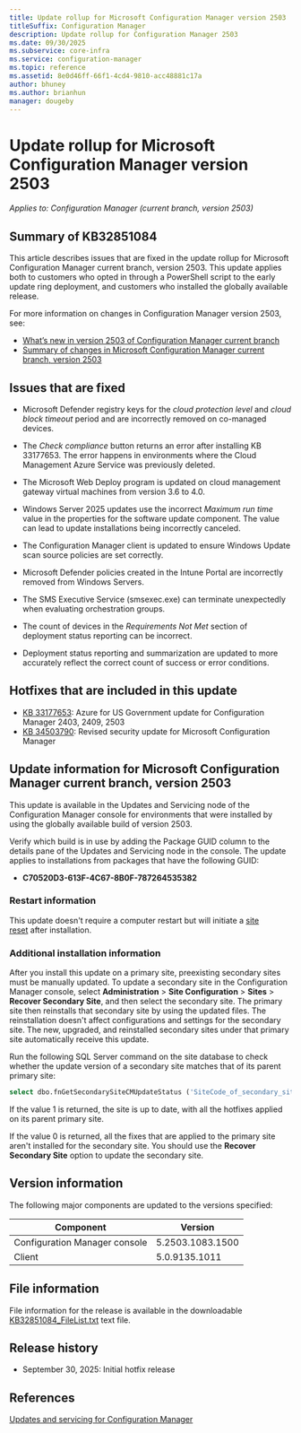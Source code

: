 ```yaml
---
title: Update rollup for Microsoft Configuration Manager version 2503
titleSuffix: Configuration Manager
description: Update rollup for Configuration Manager 2503
ms.date: 09/30/2025
ms.subservice: core-infra
ms.service: configuration-manager
ms.topic: reference
ms.assetid: 8e0d46ff-66f1-4cd4-9810-acc48881c17a
author: bhuney
ms.author: brianhun
manager: dougeby
---
```


# Update rollup for Microsoft Configuration Manager version 2503

*Applies to: Configuration Manager (current branch, version 2503)*

## Summary of KB32851084
This article describes issues that are fixed in the update rollup for Microsoft Configuration Manager current branch, version 2503. This update applies both to customers who opted in through a PowerShell script to the early update ring deployment, and customers who installed the globally available release.

For more information on changes in Configuration Manager version 2503, see:

- [What’s new in version 2503 of Configuration Manager current branch](../../core/plan-design/changes/whats-new-in-version-2503.md)
- [Summary of changes in Microsoft Configuration Manager current branch, version 2503](../2503/31909343.md)

## Issues that are fixed
<!-- 34731174 -->
- Microsoft Defender registry keys for the *cloud protection level* and *cloud block timeout* period and are incorrectly removed on co-managed devices.

<!-- 34730905 -->
- The *Check compliance* button returns an error after installing KB 33177653. The error happens in environments where the Cloud Management Azure Service was previously deleted.

<!-- 34870652 -->
- The Microsoft Web Deploy program is updated on cloud management gateway virtual machines from version 3.6 to 4.0.

<!-- 34870625 -->
- Windows Server 2025 updates use the incorrect *Maximum run time* value in the properties for the software update component. The value can lead to update installations being incorrectly canceled.

<!-- 32851851 -->
- The Configuration Manager client is updated to ensure Windows Update scan source policies are set correctly.

<!-- 32525794 -->
- Microsoft Defender policies created in the Intune Portal are incorrectly removed from Windows Servers. 

<!-- 33141709 -->
- The SMS Executive Service (smsexec.exe) can terminate unexpectedly when evaluating orchestration groups.

<!-- 33899387 -->
- The count of devices in the *Requirements Not Met* section of deployment status reporting can be incorrect.

<!-- 33899391, 33899393, 33899395 -->
- Deployment status reporting and summarization are updated to more accurately reflect the correct count of success or error conditions.

## Hotfixes that are included in this update

- [KB 33177653](../2503/33177653.md): Azure for US Government update for Configuration Manager 2403, 2409, 2503
- [KB 34503790](../2503/34503790.md): Revised security update for Microsoft Configuration Manager

## Update information for Microsoft Configuration Manager current branch, version 2503

This update is available in the Updates and Servicing node of the Configuration Manager console for environments that were installed by using the globally available build of version 2503.

<!-- Members of the Configuration Manager Technology Adoption Program (TAP) must first apply the private TAP rollup before this update is displayed. -->

Verify which build is in use by adding the Package GUID column to the details pane of the Updates and Servicing node in the console. The update applies to installations from packages that have the following GUID:

- **C70520D3-613F-4C67-8B0F-787264535382**

### Restart information

This update doesn't require a computer restart but will initiate a [site reset](../../core/servers/manage/modify-your-infrastructure.md#bkmk_reset) after installation.

### Additional installation information

After you install this update on a primary site, preexisting secondary sites must be manually updated. To update a secondary site in the Configuration Manager console, select **Administration** > **Site Configuration** > **Sites** >  **Recover Secondary Site**, and then select the secondary site. The primary site then reinstalls that secondary site by using the updated files. The reinstallation doesn't affect configurations and settings for the secondary site. The new, upgraded, and reinstalled secondary sites under that primary site automatically receive this update.

Run the following SQL Server command on the site database to check whether the update version of a secondary site matches that of its parent primary site:

```sql
select dbo.fnGetSecondarySiteCMUpdateStatus ('SiteCode_of_secondary_site')
```

If the value 1 is returned, the site is up to date, with all the hotfixes applied on its parent primary site.

If the value 0 is returned, all the fixes that are applied to the primary site aren't installed for the secondary site. You should use the **Recover Secondary Site** option to update the secondary site.

## Version information

The following major components are updated to the versions specified:

| Component | Version |
|---|---|
| Configuration Manager console | 5.2503.1083.1500 |
| Client | 5.0.9135.1011 |

## File information

File information for the release is available in the downloadable [KB32851084_FileList.txt](https://aka.ms/KB32851084_FileList) text file.

## Release history

- September 30, 2025: Initial hotfix release

## References

[Updates and servicing for Configuration Manager](../../core/servers/manage/updates.md)
